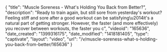 {
    "title": "Muscle Soreness - What's Holding You Back from Better?",
    "description": "Ready to train again, but still sore from yesterday's workout? Feeling stiff and sore after a good workout can be satisfying\u2014it's a natural part of getting stronger. However, the faster (and more effectively) you recover between workouts, the faster you c",
    "videoid": "165636",
    "date_created": "1399316175",
    "date_modified": "1418181405",
    "type": "captivate",
    "layout": "video",
    "url": "\/v\/muscle-soreness-what-s-holding-you-back-from-better\/165636"
}